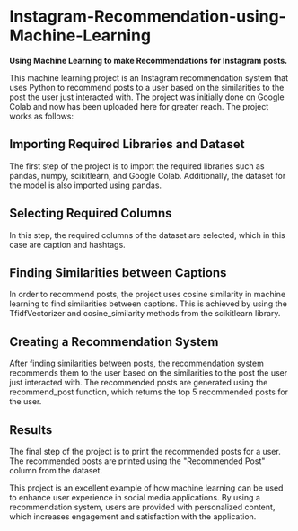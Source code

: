 # Instagram-Recommendation-using-Machine-Learning
**Using Machine Learning to make  Recommendations for Instagram posts.**

This machine learning project is an Instagram recommendation system that uses Python to recommend posts to a user based on the similarities to the post the user just interacted with. The project was initially done on Google Colab and now has been uploaded here for greater reach. The project works as follows:

## Importing Required Libraries and Dataset

The first step of the project is to import the required libraries such as pandas, numpy, scikitlearn, and Google Colab. Additionally, the dataset for the model is also imported using pandas.

## Selecting Required Columns

In this step, the required columns of the dataset are selected, which in this case are caption and hashtags.

## Finding Similarities between Captions

In order to recommend posts, the project uses cosine similarity in machine learning to find similarities between captions. This is achieved by using the TfidfVectorizer and cosine_similarity methods from the scikitlearn library.

## Creating a Recommendation System

After finding similarities between posts, the recommendation system recommends them to the user based on the similarities to the post the user just interacted with. The recommended posts are generated using the recommend_post function, which returns the top 5 recommended posts for the user.

## Results

The final step of the project is to print the recommended posts for a user. The recommended posts are printed using the "Recommended Post" column from the dataset.

This project is an excellent example of how machine learning can be used to enhance user experience in social media applications. By using a recommendation system, users are provided with personalized content, which increases engagement and satisfaction with the application.
